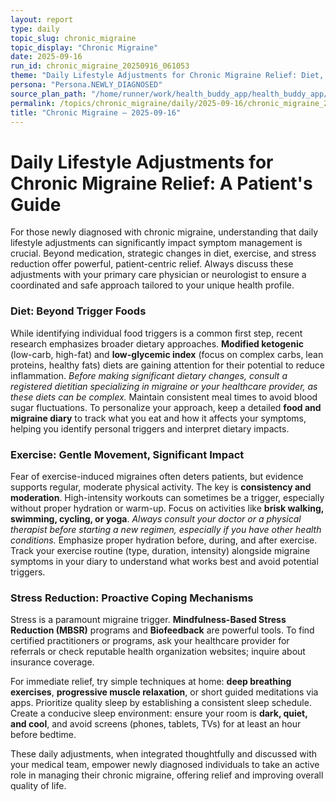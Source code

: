 ```yaml
---
layout: report
type: daily
topic_slug: chronic_migraine
topic_display: "Chronic Migraine"
date: 2025-09-16
run_id: chronic_migraine_20250916_061053
theme: "Daily Lifestyle Adjustments for Chronic Migraine Relief: Diet, Exercise, and Stress Reduction Techniques"
persona: "Persona.NEWLY_DIAGNOSED"
source_plan_path: "/home/runner/work/health_buddy_app/health_buddy_app/.results/chronic_migraine/weekly_plan/2025-09-15/plan.json"
permalink: /topics/chronic_migraine/daily/2025-09-16/chronic_migraine_20250916_061053/
title: "Chronic Migraine — 2025-09-16"
---
```


# Daily Lifestyle Adjustments for Chronic Migraine Relief: A Patient's Guide

For those newly diagnosed with chronic migraine, understanding that daily lifestyle adjustments can significantly impact symptom management is crucial. Beyond medication, strategic changes in diet, exercise, and stress reduction offer powerful, patient-centric relief. Always discuss these adjustments with your primary care physician or neurologist to ensure a coordinated and safe approach tailored to your unique health profile.

### Diet: Beyond Trigger Foods

While identifying individual food triggers is a common first step, recent research emphasizes broader dietary approaches. **Modified ketogenic** (low-carb, high-fat) and **low-glycemic index** (focus on complex carbs, lean proteins, healthy fats) diets are gaining attention for their potential to reduce inflammation. *Before making significant dietary changes, consult a registered dietitian specializing in migraine or your healthcare provider, as these diets can be complex.* Maintain consistent meal times to avoid blood sugar fluctuations. To personalize your approach, keep a detailed **food and migraine diary** to track what you eat and how it affects your symptoms, helping you identify personal triggers and interpret dietary impacts.

### Exercise: Gentle Movement, Significant Impact

Fear of exercise-induced migraines often deters patients, but evidence supports regular, moderate physical activity. The key is **consistency and moderation**. High-intensity workouts can sometimes be a trigger, especially without proper hydration or warm-up. Focus on activities like **brisk walking, swimming, cycling, or yoga**. *Always consult your doctor or a physical therapist before starting a new regimen, especially if you have other health conditions.* Emphasize proper hydration before, during, and after exercise. Track your exercise routine (type, duration, intensity) alongside migraine symptoms in your diary to understand what works best and avoid potential triggers.

### Stress Reduction: Proactive Coping Mechanisms

Stress is a paramount migraine trigger. **Mindfulness-Based Stress Reduction (MBSR)** programs and **Biofeedback** are powerful tools. To find certified practitioners or programs, ask your healthcare provider for referrals or check reputable health organization websites; inquire about insurance coverage.

For immediate relief, try simple techniques at home: **deep breathing exercises**, **progressive muscle relaxation**, or short guided meditations via apps. Prioritize quality sleep by establishing a consistent sleep schedule. Create a conducive sleep environment: ensure your room is **dark, quiet, and cool**, and avoid screens (phones, tablets, TVs) for at least an hour before bedtime.

These daily adjustments, when integrated thoughtfully and discussed with your medical team, empower newly diagnosed individuals to take an active role in managing their chronic migraine, offering relief and improving overall quality of life.
